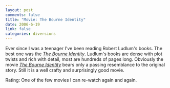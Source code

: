 ```yaml
--- 
layout: post
comments: false
title: "Movie: The Bourne Identity"
date: 2006-6-19
link: false
categories: diversions
---
```

Ever since I was a teenager I've been reading Robert Ludlum's books. The best one was the <i><a href="http://www.amazon.com/gp/product/0553260111/sr=8-2/qid=1150763291/ref=pd_bbs_2/102-2628588-9950523?%5Fencoding=UTF8" title="The Bourne Identity">The Bourne Identity</a></i>. Ludlum's books are dense with plot twists and rich with detail, most are hundreds of pages long. Obviously the movie <i><a href="http://imdb.com/title/tt0258463/" title="The Bourne Identity">The Bourne Identity</a></i> bears only a passing resemblance to the original story. Still it is a well crafty and surprisingly good movie.

Rating: One of the few movies I can re-watch again and again.
